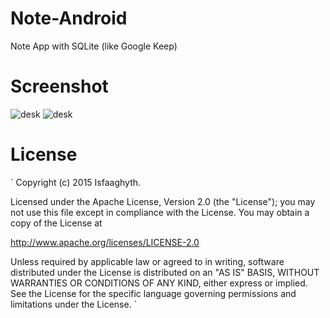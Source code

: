 # Note-Android
Note App with SQLite (like Google Keep)

# Screenshot

![desk](https://s9.postimg.io/4i96j5p27/photo_2016_09_07_22_52_37.jpg)
![desk](https://s9.postimg.io/rkzpibqjj/photo_2016_09_07_22_52_38.jpg)

# License

`
Copyright (c) 2015 Isfaaghyth.

Licensed under the Apache License, Version 2.0 (the "License");
you may not use this file except in compliance with the License.
You may obtain a copy of the License at

   http://www.apache.org/licenses/LICENSE-2.0

Unless required by applicable law or agreed to in writing, software
distributed under the License is distributed on an "AS IS" BASIS,
WITHOUT WARRANTIES OR CONDITIONS OF ANY KIND, either express or implied.
See the License for the specific language governing permissions and
limitations under the License.
`
